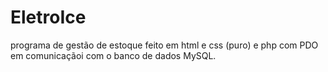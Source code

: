 # EletroIce
programa de gestão de estoque feito em html e css (puro) e php com PDO em comunicaçãoi com o banco de dados MySQL.
